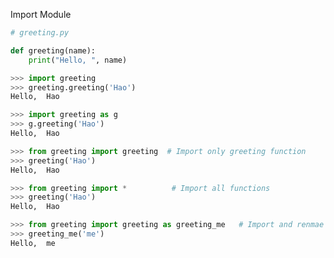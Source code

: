 Import Module

```python
# greeting.py

def greeting(name):
    print("Hello, ", name)
```

```python
>>> import greeting
>>> greeting.greeting('Hao')
Hello,  Hao
```
```python
>>> import greeting as g
>>> g.greeting('Hao')
Hello,  Hao
```
```python
>>> from greeting import greeting  # Import only greeting function
>>> greeting('Hao')
Hello,  Hao
```
```python
>>> from greeting import *          # Import all functions
>>> greeting('Hao')
Hello,  Hao
```
```python
>>> from greeting import greeting as greeting_me   # Import and renmae function
>>> greeting_me('me')
Hello,  me
```
